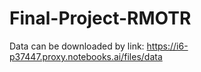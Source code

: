 # Final-Project-RMOTR
Data can be downloaded by link: 
https://i6-p37447.proxy.notebooks.ai/files/data
